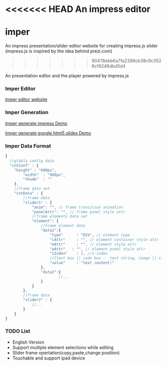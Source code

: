 <<<<<<< HEAD
An impress editor
=======
imper
=====

An impress presentation/slider editor website for creating impress.js slider 
(impress.js is inspired by the idea behind prezi.com)
>>>>>>> 90478ebb6a7fa2288cb38c9c3526cf6246dbd5d4

An presentation editor and the player powered by impress.js

### Imper Editor

[Imper editor website](http://switer.github.io/imper/)

### Imper Generation

[Imper generate impress Demo](http://switer.github.io/examples/imper.html#/step-1) 

[Imper generate google html5 slides Demo](http://switer.github.io/examples/html5slides.html)

### Imper Data Format
```javascript
{
  //globla config data
  "cntConf" : {
  	"height" : "600px",
		"width"  : "960px",
		"thumb"  : ""
	},
	//frame data set
	"cntData" : {
		//frame data
		"slider1" : {
			"anim": "", // frame transition animation
			"panelAttr": "", // frame panel style attr
			//frame elements data set
			"element": {
				//frame element data
				"data1":{
					"type"		: "DIV", // element type
					"cAttr"		: "", // element container style attr 
					"eAttr"		: "", // element style attr
					"pAttr"   : "", // element panel style attr
					"zIndex"	: 1, //z-index
					//[text box || code box :  text string, image || video : data url] 
					"value"		: "text content!" 
				},
				"data2":{
				        //...
				}
			}
		},
		//frame data
		"slider2" : {
			//...
		}
	}
}
```

### TODO List

*  English Version
*  Support multiple element selections while editing
*  Slider frame opertation(copy,paste,change position) 
*  Touchable and support ipad device

